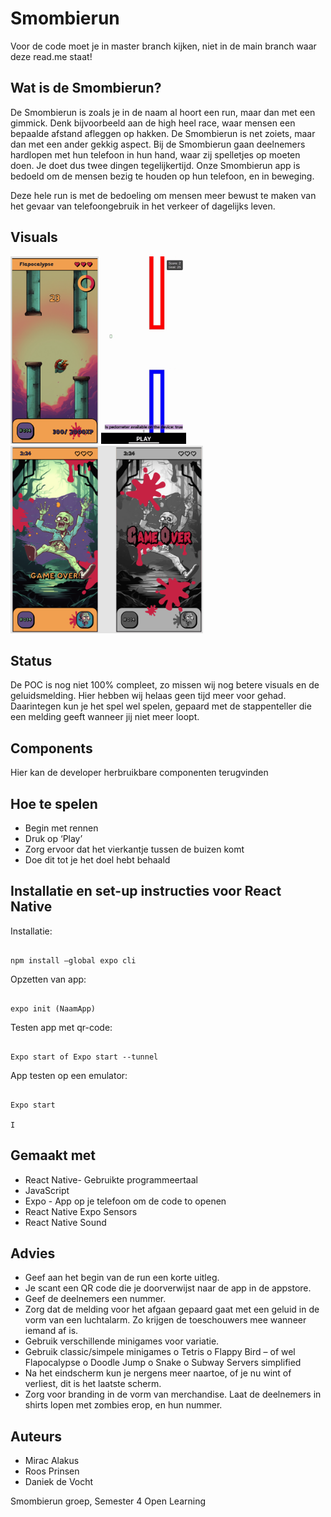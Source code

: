 # Smombierun

Voor de code moet je in master branch kijken, niet in de main branch waar deze read.me staat!

## Wat is de Smombierun?
De Smombierun is zoals je in de naam al hoort een run, maar dan met een gimmick. Denk bijvoorbeeld aan de high heel race, waar mensen een bepaalde afstand afleggen op hakken.  De Smombierun is net zoiets, maar dan met een ander gekkig aspect. Bij de Smombierun gaan deelnemers hardlopen met hun telefoon in hun hand, waar zij spelletjes op moeten doen. Je doet dus twee dingen tegelijkertijd. Onze Smombierun app is bedoeld om de mensen bezig te houden op hun telefoon, en in beweging. 

Deze hele run is met de bedoeling om mensen meer bewust te maken van het gevaar van telefoongebruik in het verkeer of dagelijks leven. 

## Visuals
<img src="visuals/Flapocalypse Still.png" height=300>
<img src="visuals/Flapocalypse.gif" height=300>
<img src="visuals/Sound Alert.png" height=300>


## Status
De POC is nog niet 100% compleet, zo missen wij nog betere visuals en de geluidsmelding. Hier hebben wij helaas geen tijd meer voor gehad. Daarintegen kun je het spel wel spelen, gepaard met de stappenteller die een melding geeft wanneer jij niet meer loopt. 

## Components

Hier kan de developer herbruikbare componenten terugvinden

## Hoe te spelen

- Begin met rennen
- Druk op ‘Play’
- Zorg ervoor dat het vierkantje tussen de buizen komt
- Doe dit tot je het doel hebt behaald


## Installatie en set-up instructies voor React Native


Installatie:

```

npm install –global expo cli

```

Opzetten van app:

```

expo init (NaamApp)

```

Testen app met qr-code:

```

Expo start of Expo start --tunnel

```

App testen op een emulator:

```

Expo start

I

```

## Gemaakt met
- React Native- Gebruikte programmeertaal
- JavaScript
- Expo - App op je telefoon om de code to openen
- React Native Expo Sensors
- React Native Sound

## Advies
-	Geef aan het begin van de run een korte uitleg. 
-	Je scant een QR code die je doorverwijst naar de app in de appstore.
-	Geef de deelnemers een nummer.
-	Zorg dat de melding voor het afgaan gepaard gaat met een geluid in de vorm van een luchtalarm. Zo krijgen de toeschouwers mee wanneer iemand af is. 
-	Gebruik verschillende minigames voor variatie. 
-	Gebruik classic/simpele minigames
o	Tetris
o	Flappy Bird – of wel Flapocalypse
o	Doodle Jump
o	Snake
o	Subway Servers simplified
-	Na het eindscherm kun je nergens meer naartoe, of je nu wint of verliest, dit is het laatste scherm.
-	Zorg voor branding in de vorm van merchandise. Laat de deelnemers in shirts lopen met zombies erop, en hun nummer. 


## Auteurs
- Mirac Alakus
- Roos Prinsen
- Daniek de Vocht

Smombierun groep, Semester 4 Open Learning
